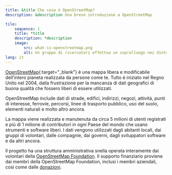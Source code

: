 ```yaml
---
title: &title Che cosa è OpenStreetMap?
description: &description Una breve introduzione a OpenStreetMap

tile:
    sequence: 1
    title: *title 
    description: *description
    image:
        src: what-is-openstreetmap.png
        alt: Un gruppo di ricercatori effettua un sopralluogo nei dintorni mentre raccoglie dati per mappare e prendere appunti
lang: it
---
```


[OpenStreetMap](https://openstreetmap.org){:target="_blank"} è una mappa libera e modificabile dell’intero pianeta realizzata da persone come te. Tutto è iniziato nel Regno Unito nel 2004, dalla frustrazione per la mancanza di dati geografici di buona qualità che fossero liberi di essere utilizzati.


OpenStreetMap include dati di strade, edifici, indirizzi, negozi, attività, punti di interesse, ferrovie, percorsi, linee di trasporto pubblico, uso del suolo, elementi naturali e molto altro ancora.

La mappa viene realizzata e manutenuta da circa 5 milioni di utenti registrati e più di 1 milione di contributori in ogni Paese del mondo che usano strumenti e software liberi. I dati vengono utilizzati dagli abitanti locali, dai gruppi di volontari, dalle compagnie, dai governi, dagli sviluppatori software e da altri ancora.

Il progetto ha una struttura amministrativa snella operata interamente dai volontari della [OpenStreetMap Foundation](/about-osm-community/osm-foundation.md). Il supporto finanziario proviene dai membri della OpenStreetMap Foundation, inclusi i membri aziendali, così come dalle [donazioni](/about-osm-community/donate-to-osm.md).
